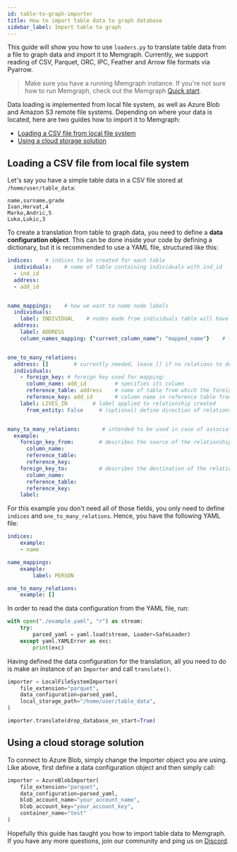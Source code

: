 ```yaml
---
id: table-to-graph-importer
title: How to import table data to graph database
sidebar_label: Import table to graph
---
```


This guide will show you how to use `loaders.py` to translate table data from a file to graph data and import it to Memgraph. Currently, we support reading of CSV, Parquet, ORC, IPC, Feather and Arrow file formats via Pyarrow.

> Make sure you have a running Memgraph instance. If you're not sure how to run
> Memgraph, check out the Memgraph [Quick start](/memgraph/#quick-start).

 Data loading is implemented from local file system, as well as Azure Blob and Amazon S3 remote file systems. Depending on where your data is located, here are two guides how to import it to Memgraph:
- [Loading a CSV file from local file system](#loading-a-csv-file-from-local-file-system)
- [Using a cloud storage solution](#using-a-cloud-storage-solution)

## Loading a CSV file from local file system

Let's say you have a simple table data in a CSV file stored at `/home/user/table_data`:

```csv
name,surname,grade
Ivan,Horvat,4
Marko,Andric,5
Luka,Lukic,3
```

To create a translation from table to graph data, you need to define a <b>data configuration object</b>. This can be done inside your code by defining a dictionary, but it is recommended to use a YAML file, structured like this:

```yaml
indices:    # indices to be created for each table
  individuals:    # name of table containing individuals with ind_id
  - ind_id
  address:
  - add_id


name_mappings:    # how we want to name node labels
  individuals:
    label: INDIVIDUAL    # nodes made from individuals table will have INDIVIDUAL label
  address:
    label: ADDRESS
    column_names_mapping: {"current_column_name": "mapped_name"}    # (optional) map column names


one_to_many_relations:
  address: []        # currently needed, leave [] if no relations to define
  individuals:
    - foreign_key: # foreign key used for mapping; 
      column_name: add_id         # specifies its column
      reference_table: address    # name of table from which the foreign key is taken
      reference_key: add_id       # column name in reference table from which the foreign key is taken
    label: LIVES_IN        # label applied to relationship created
      from_entity: False     # (optional) define direction of relationship created


many_to_many_relations:       # intended to be used in case of associative tables
  example:
    foreign_key_from:        # describes the source of the relationship
      column_name:
      reference_table:
      reference_key:
    foreign_key_to:          # describes the destination of the relationship
      column_name:
      reference_table:
      reference_key:
    label:

```

For this example you don't need all of those fields, you only need to define `indices` and `one_to_many_relations`. Hence, you have the following YAML file:

```yaml
indices:
    example:
    - name

name_mappings:
    example:
        label: PERSON

one_to_many_relations:
    example: []
```

In order to read the data configuration from the YAML file, run:

```python
with open("./example.yaml", "r") as stream:
    try:
        parsed_yaml = yaml.load(stream, Loader=SafeLoader)
    except yaml.YAMLError as exc:
        print(exc)
```

Having defined the data configuration for the translation, all you need to do is make an instance of an `Importer` and call `translate()`.

```python
importer = LocalFileSystemImporter(
    file_extension="parquet",
    data_configuration=parsed_yaml,
    local_storage_path="/home/user/table_data",
)

importer.translate(drop_database_on_start=True)
```

## Using a cloud storage solution

To connect to Azure Blob, simply change the Importer object you are using. Like above, first define a data configuration object and then simply call:

```python
importer = AzureBlobImporter(
    file_extension="parquet",
    data_configuration=parsed_yaml,
    blob_account_name="your_account_name",
    blob_account_key="your_account_key",
    container_name="test"
)
```

Hopefully this guide has taught you how to import table data to Memgraph. If you have any more questions, join our community and ping us on
[Discord](https://discord.gg/memgraph).

